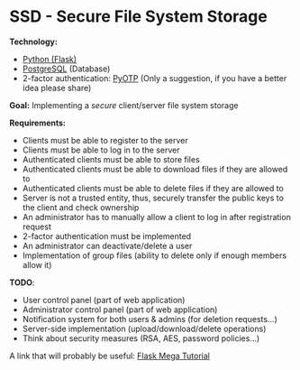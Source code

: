 # SSD - Secure File System Storage
**Technology:** 

 - [Python (Flask)](http://flask.pocoo.org/)
 - [PostgreSQL](https://www.postgresql.org/) (Database)
 - 2-factor authentication: [PyOTP](https://pyotp.readthedocs.io/en/latest/) (Only a suggestion, if you have a better idea please share)

**Goal:** Implementing a *secure* client/server file system storage

**Requirements:**

 - Clients must be able to register to the server
 - Clients must be able to log in to the server
 - Authenticated clients must be able to store files
 - Authenticated clients must be able to download files if they are allowed to
 - Authenticated clients must be able to delete files if they are allowed to
 - Server is not a trusted entity, thus, securely transfer the public keys to the client and check ownership
 - An administrator has to manually allow a client to log in after registration request
 - 2-factor authentication must be implemented
 - An administrator can deactivate/delete a user
 - Implementation of group files (ability to delete only if enough members allow it)

**TODO**:
- User control panel (part of web application)
- Administrator control panel (part of web application)
- Notification system for both users & admins (for deletion requests...)
- Server-side implementation (upload/download/delete operations)
- Think about security measures (RSA, AES, password policies...)

A link that will probably be useful: [Flask Mega Tutorial](https://blog.miguelgrinberg.com/post/the-flask-mega-tutorial-part-i-hello-world)
